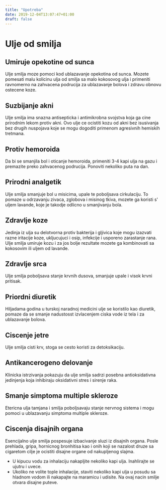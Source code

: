 ```yaml
---
title: "Upotreba"
date: 2019-12-04T13:07:47+01:00
draft: false
---
```


# Ulje od smilja

## Umiruje opekotine od sunca

Ulje smilja moze pomoci kod ublazavanje opekotina od sunca. Mozete pomesati malu kolicinu ulja od smilja sa malo kokosovog ulja i primeniti ravnomerno na zahvacena podrucija za ublazavanje bolova i zdravu obnovu ostecene koze.

## Suzbijanje akni

Ulje smilja ima snazna antisepticka i antimikrobna svojstva koja ga cine prirodnim lekom protiv akni. Ovo ulje ce ocistiti kozu od akni bez isusivanja bez drugih nuspojava koje se mogu dogoditi primenom agresivnih hemiskih tretmana.


## Protiv hemoroida

Da bi se smanjila bol i oticanje hemoroida, primeniti 3-4 kapi ulja na gazu i premazite preko zahvacenog podrucija. Ponoviti nekoliko puta na dan.


## Prirodni analgetik

Ulje smilja smanjuje bol u misicima, upale te poboljsava cirkulaciju. To pomaze u odrzavanju zivaca, zglobova i misinog tkiva, mozete ga koristi s' uljem lavande, koje je takodje odlicno u smanjivanju bola.

## Zdravlje koze

Jedinja iz ulja su delotvorna protiv bakterija i gljivica koje mogu izazvati razne iritacije koze, ukljucujuci i osip, infekcije i usporeno zarastanje rana. Ulje smilja umiruje kozu i za jos bolje rezultate mozete ga kombinovati sa kokosovim ili uljem od lavande.

## Zdravlje srca

Ulje smilja poboljsava stanje krvnih dusova, smanjuje upale i visok krvni pritisak.

## Priordni diuretik

Hiljadama godina u turskoj naradnoj medicini ulje se koristilo kao diuretik, pomaze da se smanje nadustosst izvlacenjem ciska vode iz tela i za ublazavanje bolova.

## Ciscenje jetre

Ulje smilja cisti krv, stoga se cesto koristi za detoksikaciju.

## Antikancerogeno delovanje

Klinicka istrzivanja pokazuju da ulje smilja sadrzi posebna antioksidativna jedinjenja koja inhibiraju oksidativni stres i sirenje raka.

## Smanje simptoma multiple skleroze

Etericna ulja tamjana i smilja poboljsavaju stanje nervnog sistema i mogu pomoci u ublazavanju simptoma multiple skleroze.

## Ciscenja disajnih organa

Esencijalno ulje smilja pospesuje izbacivanje sluzi iz disajnih organa. Posle prehlada, gripa, hornicnog bronhitisa kao i onih koji se nazalost druze sa cigaretom cilje je ocistiti disajne organe od nakupljenog slajma.

- U kipucu vodu za inhalaciju nakapljite nekoliko kapi ulja. Inahlirajte se ujutru i uvece.
- Ukoliko ne volite tople inhalacije, staviti nekoliko kapi ulja u posudu sa hladnom vodom ili nakapajte na maramicu i udisite. Na ovaj nacin smilje otvara disajne puteve.